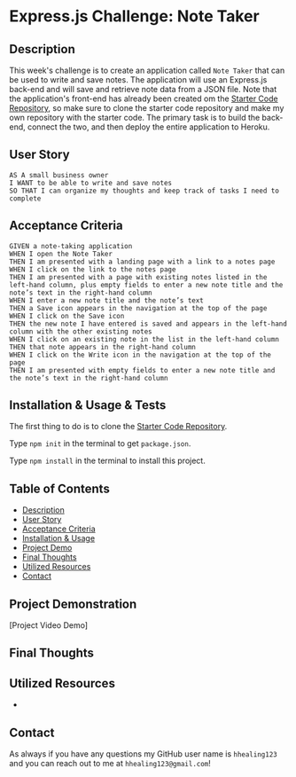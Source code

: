 # Express.js Challenge: Note Taker

## Description
This week's challenge is to create an application called `Note Taker` that can be used to write and save notes. The application will use an Express.js back-end and will save and retrieve note data from a JSON file. Note that the application's front-end has already been created om the [Starter Code Repository](https://github.com/coding-boot-camp/miniature-eureka), so make sure to clone the starter code repository and make my own repository with the starter code. The primary task is to build the back-end, connect the two, and then deploy the entire application to Heroku.

## User Story
```
AS A small business owner
I WANT to be able to write and save notes
SO THAT I can organize my thoughts and keep track of tasks I need to complete
```

## Acceptance Criteria
```
GIVEN a note-taking application
WHEN I open the Note Taker
THEN I am presented with a landing page with a link to a notes page
WHEN I click on the link to the notes page
THEN I am presented with a page with existing notes listed in the left-hand column, plus empty fields to enter a new note title and the note’s text in the right-hand column
WHEN I enter a new note title and the note’s text
THEN a Save icon appears in the navigation at the top of the page
WHEN I click on the Save icon
THEN the new note I have entered is saved and appears in the left-hand column with the other existing notes
WHEN I click on an existing note in the list in the left-hand column
THEN that note appears in the right-hand column
WHEN I click on the Write icon in the navigation at the top of the page
THEN I am presented with empty fields to enter a new note title and the note’s text in the right-hand column
```

## Installation & Usage & Tests
The first thing to do is to clone the [Starter Code Repository](https://github.com/coding-boot-camp/miniature-eureka).

Type `npm init` in the terminal to get `package.json`.

Type `npm install` in the terminal to install this project.

## Table of Contents
* [Description](#description)
* [User Story](#user-story)
* [Acceptance Criteria](#acceptance-criteria)
* [Installation & Usage](#installation--usage--tests)
* [Project Demo](#project-demonstration)
* [Final Thoughts](#final-thoughts)
* [Utilized Resources](#utilized-resources)
* [Contact](#contact)

## Project Demonstration
[Project Video Demo]

## Final Thoughts


## Utilized Resources
* 

## Contact
As always if you have any questions my GitHub user name is `hhealing123` and you can reach out to me at `hhealing123@gmail.com`!